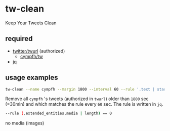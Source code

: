 # tw-clean

Keep Your Tweets Clean

## required

- [twitter/twurl](https://github.com/twitter/twurl) (authorized)
    - [cympfh/tw](https://github.com/cympfh/tw)
- [jq](https://stedolan.github.io/jq/)

## usage examples

```bash
tw-clean --name cympfh --margin 1800 --interval 60 --rule '.text | startswith("@")'
```

Remove all `cympfh` 's tweets (authorized in `twurl`) older than `1800` sec (=30min) and which matches the rule every `60` sec.
The rule is written in `jq`.

```bash
--rule (.extended_entities.media | length) == 0
```

no media (images)
